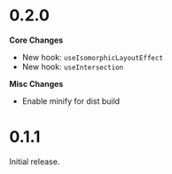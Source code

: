 # 0.2.0

**Core Changes**

- New hook: `useIsomorphicLayoutEffect`
- New hook: `useIntersection`

**Misc Changes**

- Enable minify for dist build

# 0.1.1

Initial release.
